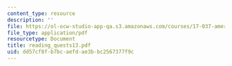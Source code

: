 ```yaml
---
content_type: resource
description: ''
file: https://ol-ocw-studio-app-qa.s3.amazonaws.com/courses/17-037-american-political-thought-spring-2004/dd57cf8fb7bcaefdae3bbc2567377f9c_reading_quests13.pdf
file_type: application/pdf
resourcetype: Document
title: reading_quests13.pdf
uid: dd57cf8f-b7bc-aefd-ae3b-bc2567377f9c
---
```

